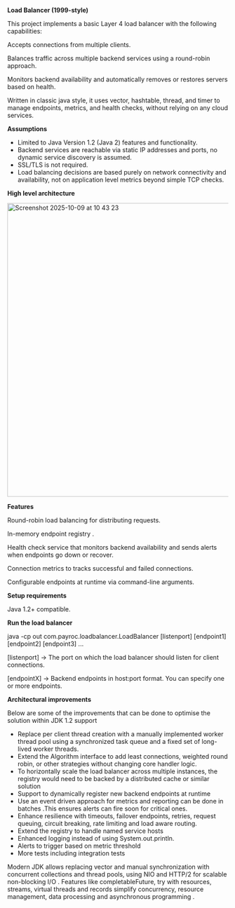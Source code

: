 ******Load Balancer (1999-style)******

This project implements a basic Layer 4 load balancer with the following capabilities:

Accepts connections from multiple clients.

Balances traffic across multiple backend services using a round-robin approach.

Monitors backend availability and automatically removes or restores servers based on health.

Written in classic java style, it uses vector, hashtable, thread, and timer to manage endpoints, metrics, and health
checks, without relying on any cloud services.

****Assumptions****

- Limited to Java Version 1.2 (Java 2) features and functionality.
- Backend services are reachable via static IP addresses and ports, no dynamic service discovery is assumed.
- SSL/TLS is not required.
- Load balancing decisions are based purely on network connectivity and availability, not on application level metrics beyond simple TCP checks.

****High level architecture****

<img width="1109" height="670" alt="Screenshot 2025-10-09 at 10 43 23" src="https://github.com/user-attachments/assets/888d8dc3-c50a-4416-9935-a66668774942" />


****Features****

Round-robin load balancing for distributing requests.

In-memory endpoint registry .

Health check service that monitors backend availability and sends alerts when endpoints go down or recover.

Connection metrics to tracks successful and failed connections.

Configurable endpoints at runtime via command-line arguments.

****Setup requirements****

Java 1.2+ compatible.

****Run the load balancer****

java -cp out com.payroc.loadbalancer.LoadBalancer [listenport] [endpoint1] [endpoint2] [endpoint3] ...

[listenport] → The port on which the load balancer should listen for client connections.

[endpointX] → Backend endpoints in host:port format. You can specify one or more endpoints.

****Architectural improvements****

Below are some of the improvements that can be done to optimise the solution within JDK 1.2 support

- Replace per client thread creation with a manually implemented worker thread pool using a synchronized task queue and
  a fixed set of long-lived worker threads.
- Extend the Algorithm interface to add least connections, weighted round robin, or other strategies without changing
  core handler logic.
- To horizontally scale the load balancer across multiple instances, the registry would need to be backed by a distributed cache or similar solution
- Support to dynamically register new backend endpoints at runtime
- Use an event driven approach for metrics and reporting can be done in batches .This ensures alerts can fire soon for critical ones.
- Enhance resilience with timeouts, failover endpoints, retries, request queuing, circuit breaking, rate limiting and
  load aware routing.
- Extend the registry to handle named service hosts
- Enhanced logging instead of using System.out.println.
- Alerts to trigger based on metric threshold
- More tests including integration tests 

Modern JDK allows replacing vector and manual synchronization with concurrent collections and thread pools, using NIO and HTTP/2 for scalable non-blocking I/O . Features like  completableFuture, try with resources, streams, virtual threads and records simplify concurrency, resource management, data processing and asynchronous programming .





